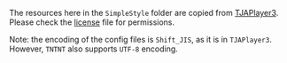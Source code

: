 ﻿The resources here in the `SimpleStyle` folder are copied from [TJAPlayer3](https://github.com/twopointzero/TJAPlayer3/tree/develop/Test/System/SimpleStyle). Please check the [license](LICENSE.txt) file for permissions.

Note: the encoding of the config files is `Shift_JIS`, as it is in `TJAPlayer3`. However, `TNTNT` also supports `UTF-8` encoding.